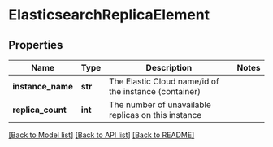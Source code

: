 # ElasticsearchReplicaElement

## Properties
Name | Type | Description | Notes
------------ | ------------- | ------------- | -------------
**instance_name** | **str** | The Elastic Cloud name/id of the instance (container) | 
**replica_count** | **int** | The number of unavailable replicas on this instance | 

[[Back to Model list]](../README.md#documentation-for-models) [[Back to API list]](../README.md#documentation-for-api-endpoints) [[Back to README]](../README.md)


